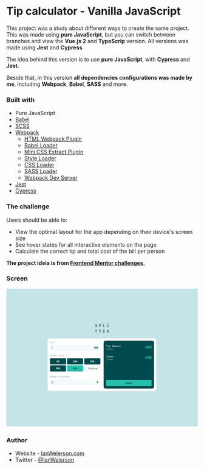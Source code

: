 
# Tip calculator - Vanilla JavaScript

This project was a study about different ways to create the same project. This was made using **pure JavaScript**, but you can switch between branches and view the **Vue.js 2** and **TypeScrip** version. All versions was made using **Jest** and **Cypress**.

The idea behind this version is to use **pure JavaScript**, with **Cypress** and **Jest**.

Beside that, in this version **all dependencies configurations was made by me**, including **Webpack**, **Babel**, **SASS** and more.

### Built with

- Pure JavaScript
- [Babel](https://babeljs.io/docs/en/)
- [SCSS](https://sass-lang.com/)
- [Webpack](https://webpack.js.org/)
  - [HTML Webpack Plugin](https://webpack.js.org/plugins/html-webpack-plugin/)
  - [Babel Loader](https://www.npmjs.com/package/babel-loader)
  - [Mini CSS Extract Plugin](https://webpack.js.org/plugins/mini-css-extract-plugin/)
  - [Style Loader](https://webpack.js.org/loaders/style-loader/)
  - [CSS Loader](https://webpack.js.org/loaders/css-loader/)
  - [SASS Loader](https://www.npmjs.com/package/sass-loader)
  - [Webpack Dev Server](https://webpack.js.org/configuration/dev-server/)
- [Jest](https://jestjs.io/pt-BR/)
- [Cypress](https://www.cypress.io/)


### The challenge

Users should be able to:

- View the optimal layout for the app depending on their device's screen size
- See hover states for all interactive elements on the page
- Calculate the correct tip and total cost of the bill per person

**The project ideia is from [Frontend Mentor challenges](https://www.frontendmentor.io/challenges/tip-calculator-app-ugJNGbJUX).**

### Screen

 ![Project Preview](./design/readme-preview.png)

### Author

- Website - [IanWelerson.com](https://ianwelerson.com)
- Twitter - [@IanWelerson](https://www.twitter.com/ianwelerson)